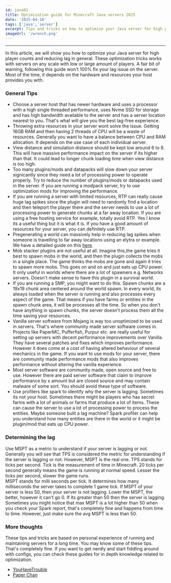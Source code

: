 ```yaml
---
id: java01
title: Optimization guide for Minecraft Java servers 2025
date: '2025-04-10'
tags: ['java','server']
excerpt: Tips and tricks on how to optimize your Java server for high player counts and reducing lag in general.
imageUrl: '/wrench.png'
---
```

---
In this article, we will show you how to optimize your Java server for high player counts and reducing lag in general. These optimization tricks works with servers on any scale with low or large amount of players.
A fair bit of warning, following this guide won't 100% fix your lag issue on the server. Most of the time, it depends on the hardware and resources your host provides you with.

### General Tips
- Choose a server host that has newer hardware and uses a processor with a high single threaded performance, uses Nvme SSD for storage and has high bandwidth available to the server and has a server location nearest to you. That's what will give you the best lag-free experience.
- Throwing extra resources in your server wont solve the issue. Getting 16GB RAM and then having 2 threads of CPU will be a waste of resources. Generally you want to have a balance between CPU and RAM allocation. It depends on the use case of each individual server.
- View distance and simulation distance should be kept low around 6 to 8. This will have massive performance impact on the server if its higher than that. It could lead to longer chunk loading time when view distance is too high.
- Too many plugins/mods and datapacks will slow down your server signicantly since they need a lot of processing power to operate properly. Try to reduce the number of plugins/mods or datapacks used in the server. If you are running a modpack server, try to use optimization mods for improving the performance.
- If you are running a server with limited resources, RTP can really cause huge lag spikes since the plugin will need to randomly find a location and then teleport the player there and the server needs to use a lot of processing power to generate chunks at a far away location. If you are using a free hosting service for example, totally avoid RTP. Yes I know its a useful thing but it is what it is. If you have a good amount of resources for your server, you can definitely use RTP.
- Pregenerating a world can massively help in reducing lag spikes when someone is travelling to far away locations using an elytra or example. We have a detailed guide on this [here](/articles/pregenerate-a-minecraft-world-java).
- Mob stacker plugins are not useful at all. Imagine this,the game tries it best to spawn mobs in the world, and then the plugin collects the mobs in a single place. The game thinks the mobs are gone and again it tries to spawn more mobs. This goes on and on and just eats up CPU power. It only useful in worlds where there are a lot of spawners e.g. Networks servers. Doesn't make sense to have this plugin in a survival world.
- If you are running a SMP, you might want to do this. Spawn chunks are a 19x19 chunk area centered around the world spawn. In every world, its always loaded when the server is running and also processes every aspect of the game. That means if you have farms or entities in the spawn chunk area, it will be processes all the time. So when you don't have anything in spawn chunks, the server doesn't process them all the time saving your resources.
- Vanilla server software from Mojang is way too unoptimized to be used in servers. That's where community made server software comes in. Projects like PaperMC, Pufferfish, Purpur etc. are really useful for setting up servers with decent performance improvements over Vanilla. They have several patches and fixes which improves performance. However it does come at a cost of having altered behaviour of several mechanics in the game. If you want to use mods for your server, there are community made performance mods that also improves performance without altering the vanilla experience.
- Most server software are community made, open source and free to use. However there are paid server software that claim to improve performance by x amount but are closed source and may contain malware of some sort. You should avoid these type of software.
- Use profilers like spark to identify why the server is lagging. Sometimes its not your host. Sometimes there might be players who has secret farms with a lot of animals or farms that produce a lot of items. These can cause the server to use a lot of processing power to process the entities. Maybe someone bulit a lag machine? Spark profiler can help you understand how many entities are there in the world or it might be plugin/mod that eats up CPU power.

### Determining the lag
Use MSPT as a metric to understand if your server is lagging or not. Generally you will see that TPS is considered the metric for understanding if the server is lagging or not. However, MSPT is the real one. TPS stands for ticks per second. Tick is the measurement of time in Minecraft. 20 ticks per second generally means the game is running at normal speed. Lesser the ticks per second, slower the game runs.<br> MSPT stands for milli seconds per tick. It determines how many milliseconds the server takes to complete 1 game tick. If MSPT of your server is less 50, then your server is not lagging. Lower the MSPT, the better, however it can't go 0. If its greater than 50 then the server is lagging. Sometimes you might notice that max MSPT is a lot higher than 50 when you check your Spark report, that's completely fine and happens from time to time. However, just make sure the avg MSPT is less than 50.

### More thoughts
These tips and tricks are based on personal experience of running and maintaining servers for a long time. You may know some of these tips. That's completely fine. If you want to get nerdly and start fiddling around with configs, you can check these guides for in depth knowledge related to optimization.
- [YouHaveTrouble](https://github.com/YouHaveTrouble/minecraft-optimization)
- [Paper Chan](https://paper-chan.moe/paper-optimization/)


